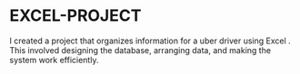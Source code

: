 # EXCEL-PROJECT
I created a project that organizes information for a uber driver using Excel . This involved designing the database, arranging data, and making the system work efficiently.
